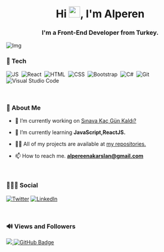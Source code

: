 <h1 align="center">Hi <img src="https://raw.githubusercontent.com/MartinHeinz/MartinHeinz/master/wave.gif" width="30px">, I'm Alperen</h1>
<h3 align="center">I'm a Front-End Developer from Turkey.</h3>

![Img](https://camo.githubusercontent.com/f6decabc6a509fd6d5d8a1053fedc3ad96458e223c6a9f8f312d125b6e833c7b/68747470733a2f2f692e696d6775722e636f6d2f6958754c3148472e706e67)


###  🚀 Tech

![JS](https://img.shields.io/badge/JavaScript-323330?style=for-the-badge&logo=javascript&logoColor=F7DF1E&style=flat)&nbsp;
![React](https://img.shields.io/badge/-ReactJs-61DAFB?logo=react&logoColor=white&style=flat)&nbsp;
![HTML](https://img.shields.io/badge/HTML5-E34F26?style=for-the-badge&logo=html5&logoColor=white&style=flat)&nbsp;
![CSS](https://img.shields.io/badge/CSS3-1572B6?style=for-the-badge&logo=css3&logoColor=white&style=flat)&nbsp;
![Bootstrap](https://img.shields.io/badge/Bootstrap-563D7C?style=for-the-badge&logo=bootstrap&logoColor=white&style=flat)&nbsp;
![C#](https://img.shields.io/badge/C%23-239120?style=for-the-badge&logo=c-sharp&logoColor=white&style=flat)&nbsp;
![Git](https://img.shields.io/badge/-Git-05122A?style=flat&logo=git)&nbsp;
![Visual Studio Code](https://img.shields.io/badge/-Visual%20Studio%20Code-05122A?style=flat&logo=visual-studio-code&logoColor=007ACC)&nbsp;

</br>

### 👨 About Me

- 🔭 I’m currently working on [Sınava Kaç Gün Kaldı?](https://tytkacgunkaldi.com/)

- 🌱 I’m currently learning **JavaScript,ReactJS.**

- 👨‍💻 All of my projects are available at [my repositories.](https://github.com/alperenakarslan?tab=repositories)

- 📫 How to reach me. **alpereenakarslan@gmail.com**

</br>

### 🧑🏻‍💻 Social
<p align="left">
    
<a href="https://twitter.com/alperenakrslan" target="blank"><img align="center" src="https://img.shields.io/badge/Twitter-1DA1F2?style=flat&logo=twitter&logoColor=white" alt="Twitter" /></a>
    <a href="https://www.linkedin.com/in/alperen-akarslan/" target="blank"><img align="center" src="https://img.shields.io/badge/LinkedIn-0e76a8?style=flat&logo=linkedin&logoColor=white" alt="LinkedIn" /></a>
</p>

</br>


### 🔊 Views and Followers
<a href="https://github.com/Meghna-DAS/github-profile-views-counter">
    <img src="https://komarev.com/ghpvc/?username=alperenakarslan">
</a>
<a href="https://github.com/alperenakarslan?tab=followers"><img src="https://img.shields.io/github/followers/alperenakarslan?label=Followers&style=social" alt="GitHub Badge"></a>


